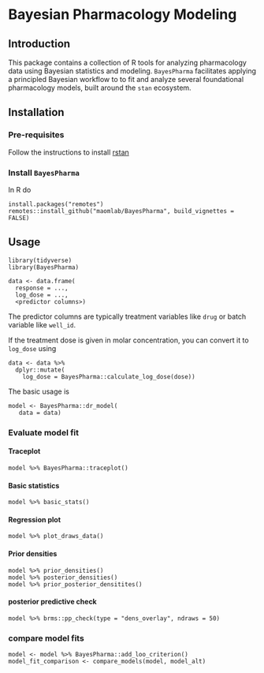 # Bayesian Pharmacology Modeling

Introduction
------------
This package contains a collection of R tools for analyzing pharmacology data using Bayesian statistics and modeling. `BayesPharma` facilitates applying a principled Bayesian workflow to to fit and analyze several foundational pharmacology models, built around the `stan` ecosystem.

Installation
------------

### Pre-requisites
Follow the instructions to install [rstan](https://github.com/stan-dev/rstan/wiki/RStan-Getting-Started)

### Install `BayesPharma`
In R do
```{r}
install.packages("remotes")
remotes::install_github("maomlab/BayesPharma", build_vignettes = FALSE)
```

Usage
-----
```{r}
library(tidyverse)
library(BayesPharma)

data <- data.frame(
  response = ...,
  log_dose = ...,
  <predictor columns>)
```
The predictor columns are typically treatment variables like `drug` or batch
variable like `well_id`.

If the treatment dose is given in molar concentration, you can convert it to
`log_dose` using

```{r}
data <- data %>%
  dplyr::mutate(
    log_dose = BayesPharma::calculate_log_dose(dose))
```

The basic usage is

```{r}
model <- BayesPharma::dr_model(
   data = data)
```
### Evaluate model fit

#### Traceplot
```{r}
model %>% BayesPharma::traceplot()
```
#### Basic statistics
```{r}
model %>% basic_stats()
```
#### Regression plot
```{r}
model %>% plot_draws_data()
```
#### Prior densities
```{r}
model %>% prior_densities()
model %>% posterior_densities()
model %>% prior_posterior_densitites()
```
#### posterior predictive check
```{r}
model %>% brms::pp_check(type = "dens_overlay", ndraws = 50)
```

### compare model fits
```{r}
model <- model %>% BayesPharma::add_loo_criterion()
model_fit_comparison <- compare_models(model, model_alt)
```


